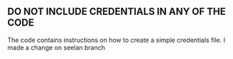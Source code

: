 DO NOT INCLUDE CREDENTIALS IN ANY OF THE CODE
---------------------------------------------
The code contains instructions on how to create
a simple credentials file. I made a change on seelan branch
